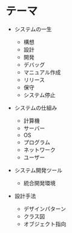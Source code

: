 ﻿# テーマ
* システムの一生
  * 構想
  * 設計
  * 開発
  * デバッグ
  * マニュアル作成
  * リリース
  * 保守
  * システム停止

* システムの仕組み
  * 計算機
  * サーバー
  * OS
  * プログラム
  * ネットワーク
  * ユーザー

* システム開発ツール
  * 統合開発環境

* 設計手法
  * デザインパターン
  * クラス図
  * オブジェクト指向
